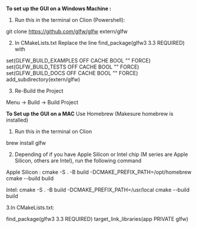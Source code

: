 **To set up the GUI on a Windows Machine :**

1. Run this in the terminal on Clion (Powershell):

git clone https://github.com/glfw/glfw extern/glfw

2. In CMakeLists.txt Replace the line find_package(glfw3 3.3 REQUIRED) with

set(GLFW_BUILD_EXAMPLES OFF CACHE BOOL "" FORCE)
set(GLFW_BUILD_TESTS OFF CACHE BOOL "" FORCE)
set(GLFW_BUILD_DOCS OFF CACHE BOOL "" FORCE)
add_subdirectory(extern/glfw)

3. Re-Build the Project

Menu -> Build -> Build Project

**To Set up the GUI on a MAC**
Use Homebrew (Makesure homebrew is installed)
1. Run this in the terminal on Clion

brew install glfw

2. Depending of if you have Apple Silicon or Intel chip (M series are Apple Silicon, others are Intel), run the following command

Apple Silicon :
cmake -S . -B build -DCMAKE_PREFIX_PATH=/opt/homebrew
cmake --build build

Intel:
cmake -S . -B build -DCMAKE_PREFIX_PATH=/usr/local
cmake --build build

3.In CMakeLists.txt:

find_package(glfw3 3.3 REQUIRED)
target_link_libraries(app PRIVATE glfw)
